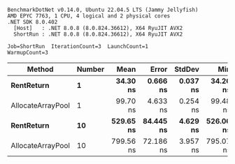 ```

BenchmarkDotNet v0.14.0, Ubuntu 22.04.5 LTS (Jammy Jellyfish)
AMD EPYC 7763, 1 CPU, 4 logical and 2 physical cores
.NET SDK 8.0.402
  [Host]   : .NET 8.0.8 (8.0.824.36612), X64 RyuJIT AVX2
  ShortRun : .NET 8.0.8 (8.0.824.36612), X64 RyuJIT AVX2

Job=ShortRun  IterationCount=3  LaunchCount=1  
WarmupCount=3  

```
| Method            | Number | Mean      | Error     | StdDev   | Min       | Max       | Allocated |
|------------------ |------- |----------:|----------:|---------:|----------:|----------:|----------:|
| **RentReturn**        | **1**      |  **34.30 ns** |  **0.666 ns** | **0.037 ns** |  **34.26 ns** |  **34.33 ns** |         **-** |
| AllocateArrayPool | 1      |  99.70 ns |  4.633 ns | 0.254 ns |  99.48 ns |  99.97 ns |         - |
| **RentReturn**        | **10**     | **529.65 ns** | **84.445 ns** | **4.629 ns** | **526.06 ns** | **534.87 ns** |         **-** |
| AllocateArrayPool | 10     | 799.56 ns | 72.186 ns | 3.957 ns | 795.07 ns | 802.53 ns |         - |
